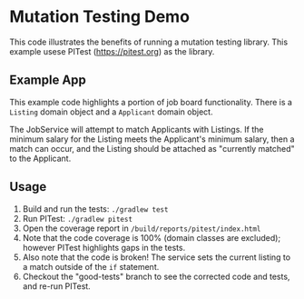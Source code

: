 # Mutation Testing Demo
This code illustrates the benefits of running a mutation testing library.  This example usese PITest (https://pitest.org) as the library.

## Example App
This example code highlights a portion of job board functionality.  There is a `Listing` domain object and a `Applicant` domain object.

The JobService will attempt to match Applicants with Listings.  If the minimum salary for the Listing meets the Applicant's minimum salary, then a match can occur, and the Listing should be attached as "currently matched" to the Applicant.

## Usage
1. Build and run the tests: `./gradlew test`
2. Run PITest: `./gradlew pitest`
3. Open the coverage report in `/build/reports/pitest/index.html`
4. Note that the code coverage is 100% (domain classes are excluded); however PITest highlights gaps in the tests.
5. Also note that the code is broken!  The service sets the current listing to a match outside of the `if` statement.
5. Checkout the "good-tests" branch to see the corrected code and tests, and re-run PITest.
